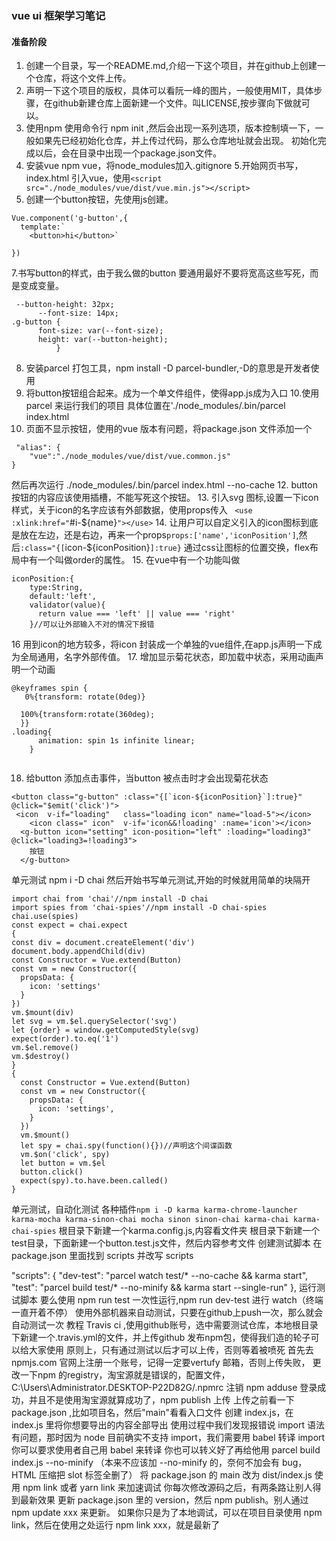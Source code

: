 ### vue ui 框架学习笔记
#### 准备阶段
1. 创建一个目录，写一个README.md,介绍一下这个项目，并在github上创建一个仓库，将这个文件上传。
2. 声明一下这个项目的版权，具体可以看阮一峰的图片，一般使用MIT，具体步骤，在github新建仓库上面新建一个文件。叫LICENSE,按步骤向下做就可以。
3. 使用npm 使用命令行 npm init ,然后会出现一系列选项，版本控制填一下，一般如果先已经初始化仓库，并上传过代码，那么仓库地址就会出现。
初始化完成以后，会在目录中出现一个package.json文件。
4. 安装vue npm vue，将node_modules加入.gitignore
5.开始网页书写，index.html 引入vue，使用`<script src="./node_modules/vue/dist/vue.min.js"></script>`
6. 创建一个button按钮，先使用js创建。
```
Vue.component('g-button',{
  template:`
    <button>hi</button>`

})
```
7.书写button的样式，由于我么做的button 要通用最好不要将宽高这些写死，而是变成变量。
```$xslt
 --button-height: 32px;
      --font-size: 14px;
.g-button {
      font-size: var(--font-size);
      height: var(--button-height);
          }
```
8. 安装parcel 打包工具，npm install -D parcel-bundler,-D的意思是开发者使用
9. 将button按钮组合起来。成为一个单文件组件，使得app.js成为入口
10.使用parcel 来运行我们的项目 具体位置在'./node_modules/.bin/parcel index.html
11. 页面不显示按钮，使用的vue 版本有问题，将package.json 文件添加一个
```
 "alias": {
    "vue":"./node_modules/vue/dist/vue.common.js"
}
```
然后再次运行 ./node_modules/.bin/parcel index.html --no-cache 
12. button 按钮的内容应该使用<slot>插槽，不能写死这个按钮。
13. 引入svg 图标,设置一下icon样式，关于icon的名字应该有外部数据，使用props传入 ` <use :xlink:href="`#i-${name}`"></use>`
14. 让用户可以自定义引入的icon图标到底是放在左边，还是右边，再来一个props`props:['name','iconPosition']`,然后`:class="{[`icon-${iconPosition}`]:true}`
通过css让图标的位置交换，flex布局中有一个叫做order的属性。
15. 在vue中有一个功能叫做
```$xslt
iconPosition:{
    type:String,
    default:'left',
    validator(value){
      return value === 'left' || value === 'right'
    }//可以让外部输入不对的情况下报错
```
16 用到icon的地方较多，将icon 封装成一个单独的vue组件,在app.js声明一下成为全局通用，名字外部传值。
17. 增加显示菊花状态，即加载中状态，采用动画声明一个动画
```
@keyframes spin {
   0%{transform: rotate(0deg)}

  100%{transform:rotate(360deg);
  }}
.loading{
      animation: spin 1s infinite linear;
    }


```
18. 给button 添加点击事件，当button 被点击时才会出现菊花状态
```
<button class="g-button" :class="{[`icon-${iconPosition}`]:true}" @click="$emit('click')">
 <icon  v-if="loading"   class="loading icon" name="load-5"></icon>
    <icon class=" icon"  v-if='icon&&!loading' :name='icon'></icon>
  <g-button icon="setting" icon-position="left" :loading="loading3" @click="loading3=!loading3">
    按钮
  </g-button>
```
单元测试
npm i -D chai 
然后开始书写单元测试,开始的时候就用简单的块隔开
```$xslt
import chai from 'chai'//npm install -D chai
import spies from 'chai-spies'//npm install -D chai-spies
chai.use(spies)
const expect = chai.expect
{
const div = document.createElement('div')
document.body.appendChild(div)
const Constructor = Vue.extend(Button)
const vm = new Constructor({
  propsData: {
    icon: 'settings'
  }
})
vm.$mount(div)
let svg = vm.$el.querySelector('svg')
let {order} = window.getComputedStyle(svg)
expect(order).to.eq('1')
vm.$el.remove()
vm.$destroy()
}
{
  const Constructor = Vue.extend(Button)
  const vm = new Constructor({
    propsData: {
      icon: 'settings',
    }
  })
  vm.$mount()
  let spy = chai.spy(function(){})//声明这个间谍函数
  vm.$on('click', spy)
  let button = vm.$el
  button.click()
  expect(spy).to.have.been.called()
}

```
单元测试，自动化测试
各种插件`npm i -D karma karma-chrome-launcher karma-mocha karma-sinon-chai mocha sinon sinon-chai karma-chai karma-chai-spies`
根目录下新建一个karma.config.js,内容看文件夹
根目录下新建一个test目录，下面新建一个button.test.js文件，然后内容参考文件
创建测试脚本
在 package.json 里面找到 scripts 并改写 scripts

 "scripts": {
     "dev-test": "parcel watch test/* --no-cache && karma start",
     "test": "parcel build test/* --no-minify && karma start --single-run"
 },
 运行测试脚本
 要么使用 npm run test 一次性运行,npm run dev-test 进行 watch（终端一直开着不停）
 使用外部机器来自动测试，只要在github上push一次，那么就会自动测试一次
 教程
 Travis ci ,使用github账号，选中需要测试仓库，本地根目录下新建一个.travis.yml的文件，并上传github
 发布npm包，使得我们造的轮子可以给大家使用
 原则上，只有通过测试以后才可以上传，否则等着被喷死
 首先去npmjs.com 官网上注册一个账号，记得一定要vertufy 邮箱，否则上传失败，
 更改一下npm 的registry，淘宝源就是错误的，配置文件，C:\Users\Administrator.DESKTOP-P22D82G/.npmrc 注销
 npm adduse 登录成功，并且不是使用淘宝源就算成功了，npm publish 上传
 上传之前看一下package.json ,比如项目名，然后"main"看看入口文件
创建 index.js，在 index.js 里将你想要导出的内容全部导出
 使用过程中我们发现报错说 import 语法有问题，那时因为 node 目前确实不支持 import，我们需要用 babel 转译 import
 你可以要求使用者自己用 babel 来转译
 你也可以转义好了再给他用
  parcel build index.js --no-minify （本来不应该加 --no-minify 的，奈何不加会有 bug，HTML 压缩把 slot 标签全删了）
 将 package.json 的 main 改为 dist/index.js
 使用 npm link 或者 yarn link 来加速调试
 你每次修改源码之后，有两条路让别人得到最新效果
 更新 package.json 里的 version，然后 npm publish。别人通过 npm update xxx 来更新。
 如果你只是为了本地调试，可以在项目目录使用 npm link，然后在使用之处运行 npm link xxx，就是最新了
 

